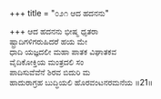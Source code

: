 +++
title = "೦೨೧ ಆದ ಹದನನು"

+++
ಆದ ಹದನನು ಭೀಷ್ಮ ಧೃತರಾ  
ಷ್ಟ್ರಾದಿಗಳಿಗರುಹಿದರೆ ಹಯ ಮೇ  
ಧಾದಿ ಯಜ್ಞದಲೀ ಮಹಾ ಪಾತಕ ವಿಘಾತಕವ   
ವೈದಿಕೋಕ್ತಿಯ ಮಂತ್ರದಲಿ ಸಂ  
ಪಾದಿಸುವೆವೆನೆ ಶಿರವ ಬಿದುರಿ ಮ  
ಹಾದುರಾಗ್ರಹ ಬುದ್ಧಿಯಲಿ ಹೊರವಂಟನರಮನೆಯ     ॥21॥